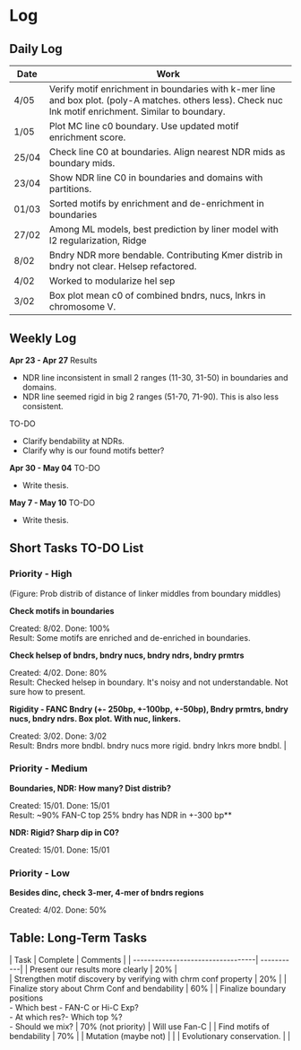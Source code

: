 # Log

## Daily Log
| Date | Work | 
|------|------| 
| 4/05 | Verify motif enrichment in boundaries with k-mer line and box plot. (poly-A matches. others less). Check nuc lnk motif enrichment. Similar to boundary. |
| 1/05 | Plot MC line c0 boundary. Use updated motif enrichment score. |
| 25/04| Check line C0 at boundaries. Align nearest NDR mids as boundary mids. |
| 23/04| Show NDR line C0 in boundaries and domains with partitions. |
| 01/03| Sorted motifs by enrichment and de-enrichment in boundaries | 
| 27/02| Among ML models, best prediction by liner model with l2 regularization, Ridge | 
| 8/02 | Bndry NDR more bendable. Contributing Kmer distrib in bndry not clear. Helsep refactored. |
| 4/02 | Worked to modularize hel sep | 
| 3/02 | Box plot mean c0 of combined bndrs, nucs, lnkrs in chromosome V. | 

## Weekly Log

**Apr 23 - Apr 27**
Results 
- NDR line inconsistent in small 2 ranges (11-30, 31-50) in boundaries and domains. 
- NDR line seemed rigid in big 2 ranges (51-70, 71-90). This is also less consistent. 

TO-DO
- Clarify bendability at NDRs. 
- Clarify why is our found motifs better?

**Apr 30 - May 04**
TO-DO
- Write thesis. 

**May 7 - May 10**
TO-DO 
- Write thesis. 
## Short Tasks TO-DO List
### Priority - High
(Figure: Prob distrib of distance of linker middles from boundary middles)

**Check motifs in boundaries** 

Created: 8/02. Done: 100%<br>
Result: Some motifs are enriched and de-enriched in boundaries.

**Check helsep of bndrs, bndry nucs, bndry ndrs, bndry prmtrs** 

Created: 4/02. Done: 80%<br>
Result: Checked helsep in boundary. It's noisy and not understandable. Not sure how to present.

**Rigidity - FANC Bndry (+- 250bp, +-100bp, +-50bp), Bndry prmtrs, bndry nucs, bndry ndrs. Box plot. With nuc, linkers.**

Created: 3/02. Done: 3/02 <br>
Result: Bndrs more bndbl. bndry nucs more rigid. bndry lnkrs more bndbl. |

### Priority - Medium 
**Boundaries, NDR: How many? Dist distrib?** 

Created: 15/01. Done: 15/01 <br>
Result: ~90% FAN-C top 25% bndry has NDR in +-300 bp**

**NDR: Rigid? Sharp dip in C0?** 

Created: 15/01. Done: 15/01

### Priority - Low
**Besides dinc, check 3-mer, 4-mer of bndrs regions** 

Created: 4/02. Done: 50%  


## Table: Long-Term Tasks 
| Task                              |  Complete  | Comments |
| ----------------------------------| -----------|
| Present our results more clearly  |  20% |  
| Strengthen motif discovery by verifying with chrm conf property | 20% |
| Finalize story about Chrm Conf and bendability | 60% |
| Finalize boundary positions<br> - Which best - FAN-C or Hi-C Exp?<br>- At which res?- Which top %? <br>- Should we mix?       |     70% (not priority)       | Will use Fan-C |
| Find motifs of bendability | 70% |
| Mutation (maybe not) |  | 
| Evolutionary conservation. |  |

